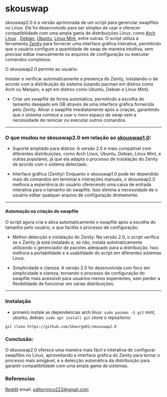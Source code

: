# skouswap

skouswap2.0 é a versão aprimorada de um script para gerenciar swapfiles no Linux. Ele foi desenvolvido para ser simples de usar e oferecer compatibilidade com uma ampla gama de distribuições Linux, como [Arch Linux](https://archlinux.org/) , [Debian](https://www.debian.org/index.pt.html), [Ubuntu](https://ubuntu.com/download), [Linux Mint](https://linuxmint.com/), entre outras. O script utiliza a ferramenta [Zenity](https://github.com/GNOME/zenity) para fornecer uma interface gráfica interativa, permitindo que o usuário configure a quantidade de swap de maneira intuitiva, sem precisar editar manualmente os arquivos de configuração ou executar comandos complexos.

O skouswap2.0 permite ao usuário:

  Instalar e verificar automaticamente a presença do Zenity, instalando-o de acordo com a distribuição do sistema (usando pacman em distros como Arch ou Manjaro, e apt em distros como Ubuntu, Debian e Linux Mint).
  - Criar um swapfile de forma automática, permitindo a escolha do tamanho desejado em GB através de uma interface gráfica fornecida pelo Zenity.
    Ativar o swapfile imediatamente após a criação, garantindo que o sistema comece a usar o novo espaço de swap sem a necessidade de reiniciar ou executar outros comandos.
- - - 
### O que mudou no skouswap2.0 em relação ao [skouswap1.0](https://github.com/Skourge01/skouswap1.0):

  - Suporte ampliado para distros: A versão 2.0 é mais compatível com diferentes distribuições, como Arch Linux, Ubuntu, Debian, Linux Mint, e outras populares, já que ela adapta o processo de instalação do Zenity de acordo com o sistema detectado.

   -  Interface gráfica (Zenity): Enquanto o skouswap1.0 pode ter dependido mais de comandos em terminal e interações manuais, o skouswap2.0 melhora a experiência do usuário oferecendo uma caixa de entrada interativa para o tamanho do swapfile. Isso elimina a necessidade de o usuário editar qualquer arquivo de configuração diretamente.
- - - 
  #### Automação na criação do swapfile
   O script agora cria e ativa automaticamente o swapfile após a escolha do tamanho pelo usuário, o que facilita o processo de configuração.

  -   Melhor detecção e instalação do Zenity: Na versão 2.0, o script verifica se o Zenity já está instalado e, se não, instala automaticamente utilizando o gerenciador de pacotes adequado para a distribuição. Isso melhora a portabilidade e a usabilidade do script em diferentes sistemas Linux.

   -  Simplicidade e clareza: A versão 2.0 foi desenvolvida com foco em simplicidade e clareza, tornando o processo de configuração do swapfile mais acessível para usuários menos experientes, sem perder a flexibilidade de funcionar em várias distribuições.
- - - 
### Instalação  
 - primeiro instale as dependencias
   arch linux: `sudo pacman -S git`
   mint, ubuntu, debian: `sudo apt install git`
clone o repositorio:
```
git clone https://github.com/Skourge01/skouswap2.0
```
### Conclusão:

O skouswap2.0 oferece uma maneira mais fácil e interativa de configurar swapfiles no Linux, aproveitando a interface gráfica do Zenity para tornar o processo mais amigável, e a detecção automática da distribuição para garantir compatibilidade com uma ampla gama de sistemas.





### Referencias 
[Reddit](https://www.reddit.com/user/Vast-Echo805/)
email: oditorrinco222@gmail.com
